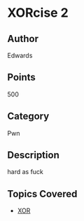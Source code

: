 # XORcise 2
## Author
Edwards
## Points
500
## Category
Pwn
## Description
hard as fuck
## Topics Covered

- [XOR](/cryptography/what-is-xor/)
